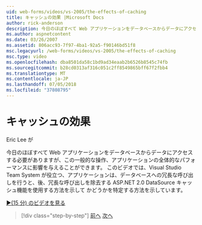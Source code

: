 ```yaml
---
uid: web-forms/videos/vs-2005/the-effects-of-caching
title: キャッシュの効果 |Microsoft Docs
author: rick-anderson
description: 今日のほぼすべて Web アプリケーションをデータベースからデータにアクセスする必要がありますが、この一般的な操作の全体的なパフォーマンスに影響を与えることができますをしています.
ms.author: aspnetcontent
ms.date: 03/26/2007
ms.assetid: 806acc93-7f97-4ba1-92a5-f90146bd51f8
msc.legacyurl: /web-forms/videos/vs-2005/the-effects-of-caching
msc.type: video
ms.openlocfilehash: dba8501da58c1bd9ad34eaab2b6526b8545c74fb
ms.sourcegitcommit: b28cd0313af316c051c2ff8549865bff67f2fbb4
ms.translationtype: MT
ms.contentlocale: ja-JP
ms.lasthandoff: 07/05/2018
ms.locfileid: "37808795"
---
```

<a name="the-effects-of-caching"></a>キャッシュの効果
====================
Eric Lee が

今日のほぼすべて Web アプリケーションをデータベースからデータにアクセスする必要がありますが、この一般的な操作、アプリケーションの全体的なパフォーマンスに影響を与えることができます。 このビデオでは、Visual Studio Team System が役立つ、アプリケーションは、データベースへの冗長な呼び出しを行うと、後、冗長な呼び出しを除去する ASP.NET 2.0 DataSource キャッシュ機能を使用する方法を示して かどうかを特定する方法を示しています。

[&#9654;(15 分) のビデオを見る](https://channel9.msdn.com/Blogs/ASP-NET-Site-Videos/the-effects-of-caching)

> [!div class="step-by-step"]
> [前へ](custom-extraction-rules-and-coded-web-tests.md)
> [次へ](using-the-load-test-agent.md)
